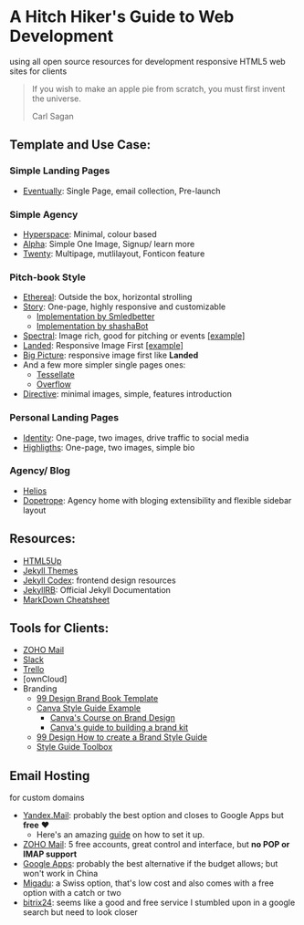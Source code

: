 # A Hitch Hiker's Guide to Web Development
using all open source resources for development responsive HTML5 web sites for clients

> If you wish to make an apple pie from scratch, you must first invent the universe.
>
> Carl Sagan

## Template and Use Case:
### Simple Landing Pages
* [Eventually](https://html5up.net/eventually): Single Page, email collection, Pre-launch

### Simple Agency
* [Hyperspace](https://html5up.net/hyperspace): Minimal, colour based
* [Alpha](https://html5up.net/alpha): Simple One Image, Signup/ learn more
* [Twenty](https://html5up.net/twenty): Multipage, mutlilayout, Fonticon feature

### Pitch-book Style
* [Ethereal](https://html5up.net/ethereal): Outside the box, horizontal strolling
* [Story](https://html5up.net/story): One-page, highly responsive and customizable
  * [Implementation by Smledbetter](https://github.com/smledbetter/jekyllized-story)
  * [Implementation by shashaBot](https://github.com/shashaBot/Story-jekyll-theme)
* [Spectral](https://html5up.net/spectral): Image rich, good for pitching or events [\[example\]](https://github.com/veroetjohn/veroetjohn.github.io)
* [Landed](https://html5up.net/landed): Responsive Image First [\[example\]](https://github.com/crossfitasphodel/deli)
* [Big Picture](https://html5up.net/big-picture): responsive image first like **Landed**
* And a few more simpler single pages ones:
  * [Tessellate](https://html5up.net/tessellate)
  * [Overflow](https://html5up.net/overflow)
* [Directive](https://html5up.net/directive): minimal images, simple, features introduction

### Personal Landing Pages
* [Identity](https://html5up.net/identity): One-page, two images, drive traffic to social media
* [Highligths](https://html5up.net/highlights): One-page, two images, simple bio

### Agency/ Blog
* [Helios](https://html5up.net/helios)
* [Dopetrope](https://html5up.net/dopetrope): Agency home with bloging extensibility and flexible sidebar layout

## Resources:
* [HTML5Up](https://html5up.net/)
* [Jekyll Themes](https://jekyllthemes.io/free)
* [Jekyll Codex](https://jekyllcodex.org/): frontend design resources
* [JekyllRB](https://jekyllrb.com/): Official Jekyll Documentation
* [MarkDown Cheatsheet](https://github.com/adam-p/markdown-here/wiki/Markdown-Cheatsheet#blockquotes)

## Tools for Clients:
* [ZOHO Mail](https://www.zoho.com/mail/cpanel-login.html)
* [Slack](https://slack.com)
* [Trello](https://trello.com/)
* [ownCloud]
* Branding
  * [99 Design Brand Book Template](https://99designs.hk/designer-resource-center/brand-guide)
  * [Canva Style Guide Example](https://www.canva.com/learn/50-meticulous-style-guides-every-startup-see-launching/)
    * [Canva's Course on Brand Design](https://www.canva.com/learn/how-to-build-a-brand/)
    * [Canva's guide to building a brand kit](https://www.canva.com/learn/tutorials/creating-your-canva-brand-kit/)
  * [99 Design How to create a Brand Style Guide](https://99designs.hk/blog/logo-branding/how-to-create-a-brand-style-guide/)
  * [Style Guide Toolbox](https://speckyboy.com/styleguide-toolbox/)

## Email Hosting
for custom domains
* [Yandex.Mail](https://connect.yandex.com/pdd/#!organizations): probably the best option and closes to Google Apps but **free** :heart:
  * Here's an amazing [guide](https://help.alidropship.com/improve-your-store/creating-a-branded-business-email-with-yandex) on how to set it up.
* [ZOHO Mail](): 5 free accounts, great control and interface, but **no POP or IMAP support**
* [Google Apps](): probably the best alternative if the budget allows; but won't work in China
* [Migadu](https://www.migadu.com/en/pricing.html): a Swiss option, that's low cost and also comes with a free option with a catch or two
* [bitrix24](https://www.bitrix24.com/): seems like a good and free service I stumbled upon in a google search but need to look closer
